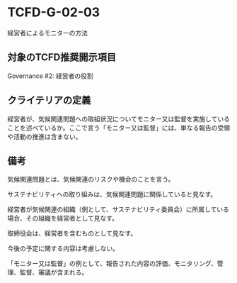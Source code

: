 # TCFD-G-02-03

経営者によるモニターの方法

## 対象のTCFD推奨開示項目

Governance #2: 経営者の役割

## クライテリアの定義

経営者が、気候関連問題への取組状況についてモニター又は監督を実施していることを述べているか。ここで言う「モニター又は監督」には、単なる報告の受領や活動の推進は含まない。

## 備考

気候関連問題とは、気候関連のリスクや機会のことを言う。

サステナビリティへの取り組みは、気候関連問題に関係していると見なす。

経営者が気候関連の組織（例として、サステナビリティ委員会）に所属している場合、その組織を経営者として見なす。

取締役会は、経営者を含むものとして見なす。

今後の予定に関する内容は考慮しない。

「モニター又は監督」の例として、報告された内容の評価、モニタリング、管理、監督、審議が含まれる。
